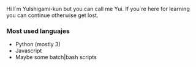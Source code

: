 Hi I´m YuIshigami-kun but you can call me Yui. If you´re here for learning you can continue otherwise get lost.

### Most used languajes
- Python (mostly 3)
- Javascript
- Maybe some batch|bash scripts


